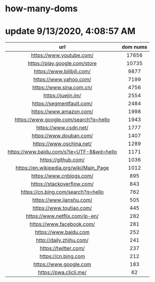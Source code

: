 # how-many-doms

# update 9/13/2020, 4:08:57 AM

url | dom nums
:-: | :-:
https://www.youtube.com/ | 17656
https://play.google.com/store | 10735
https://www.bilibili.com/ | 9877
https://www.yahoo.com/ | 7199
https://www.sina.com.cn/ | 4756
https://juejin.im/ | 2554
https://segmentfault.com/ | 2484
https://www.amazon.com/ | 1998
https://www.google.com/search?q=hello | 1943
https://www.csdn.net/ | 1777
https://www.douban.com/ | 1407
https://www.oschina.net/ | 1289
https://www.baidu.com/s?ie=UTF-8&wd=hello | 1171
https://github.com/ | 1036
https://en.wikipedia.org/wiki/Main_Page | 1012
https://www.cnblogs.com/ | 895
https://stackoverflow.com/ | 843
https://cn.bing.com/search?q=hello | 762
https://www.jianshu.com/ | 505
https://www.toutiao.com/ | 445
https://www.netflix.com/jp-en/ | 282
https://www.facebook.com/ | 281
https://www.baidu.com | 252
http://daily.zhihu.com/ | 241
https://twitter.com/ | 237
https://cn.bing.com | 212
https://www.google.com | 183
https://pwa.clicli.me/ | 62

